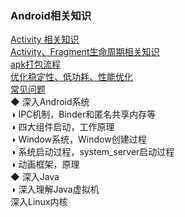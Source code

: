 ### Android相关知识
[Activity 相关知识](activity_fragment_context/Activity/Activity.md)  
[Activity、Fragment生命周期相关知识](activity_fragment_context/lifecycle/Lifecycle.md)  
[apk打包流程](other/apk_build.md)    
[优化稳定性、低功耗、性能优化](library/optimize_stability_lowPower.md)  
[常见问题](bug/bug.md)  
◆ 深入Android系统  
◑ IPC机制，Binder和匿名共享内存等  
◑ 四大组件启动，工作原理  
◑ Window系统，Window创建过程  
◑ 系统启动过程，system_server启动过程  
◑ 动画框架，原理  
◆ 深入Java  
◑ 深入理解Java虚拟机  
深入Linux内核  
 